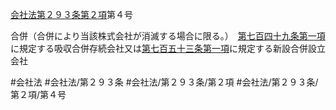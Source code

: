 [会社法第２９３条第２項](会社法＿＿＿＿第２９３条第２項)第４号

合併（合併により当該株式会社が消滅する場合に限る。）　[第七百四十九条第一項](会社法＿＿＿＿第７４９条第１項)に規定する吸収合併存続会社又は[第七百五十三条第一項](会社法＿＿＿＿第７５３条第１項)に規定する新設合併設立会社


#会社法
#会社法/第２９３条
#会社法/第２９３条/第２項
#会社法/第２９３条/第２項/第４号
